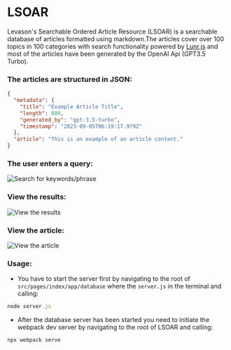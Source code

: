# LSOAR
Levason's Searchable Ordered Article Resource (LSOAR) is a searchable database of articles formatted using markdown.The articles cover over 100 topics in 100 categories with search functionality powered by [Lunr.js](https://lunrjs.com/) and most of the articles have been generated by the OpenAI Api (GPT3.5 Turbo).

### The articles are structured in JSON:

```json
{
  "metadata": {
    "title": "Example Article Title",
    "length": 800,
    "generated_by": "gpt-3.5-turbo",
    "timestamp": "2023-09-05T06:19:17.979Z"
  },
  "article": "This is an example of an article content."
}
```

### The user enters a query:

![Search for keywords/phrase](src/assets/images/Images/prev1.png "Search for keywords/phrase")

### View the results:

![View the results](src/assets/images/Images/prev2.png "The resulting array of articles indexed by lunrjs is displayed:")


### View the article:

![View the article](src/assets/images/Images/prev3.png "View the article")


### Usage:

- You have to start the server first by navigating to the root of `src/pages/index/app/database` where the  `server.js` in the terminal and calling:

```js
node server.js
```

- After the database server has been started you need to initiate the webpack dev server by navigating to the root of LSOAR and calling:

```js
npx webpack serve
```
